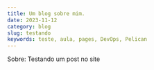 ```yaml
---
title: Um blog sobre mim.
date: 2023-11-12
category: blog
slug: testando
keywords: teste, aula, pages, DevOps, Pelican
---
```

Sobre: Testando um post no site